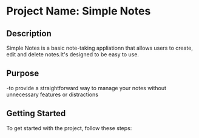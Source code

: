# Project Name: Simple Notes
## Description
Simple Notes is a basic note-taking appliationn that allows users to create, edit and delete notes.It's designed to  be easy to use.
## Purpose
-to provide a straightforward way to manage your notes without unnecessary features or distractions
## Getting Started
To get started with the project, follow these steps:
